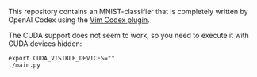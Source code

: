 This repository contains an MNIST-classifier that is completely written by OpenAI Codex using the [Vim Codex plugin](https://github.com/tom-doerr/vim_codex).

The CUDA support does not seem to work, so you need to execute it with CUDA devices hidden:
```
export CUDA_VISIBLE_DEVICES=""
./main.py
```
